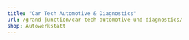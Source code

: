 ```yaml
---
title: "Car Tech Automotive & Diagnostics"
url: /grand-junction/car-tech-automotive-und-diagnostics/
shop: Autowerkstatt
---
```

